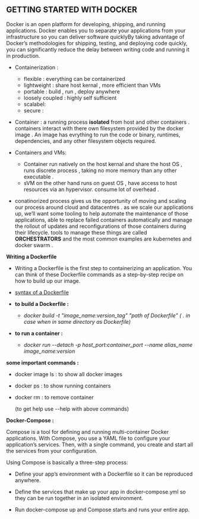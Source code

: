 ## GETTING STARTED WITH DOCKER ###
Docker is an open platform for developing, shipping, and running applications. Docker enables you to separate your applications from your infrastructure so you can deliver software quicklyBy taking advantage of Docker’s methodologies for shipping, testing, and deploying code quickly, you can significantly reduce the delay between writing code and running it in production.

- Containerization : 
    - flexible : everything can be containerized 
    - lightweight : share host kernal , more efficient than VMs
    - portable : build , run , deploy anywhere
    - loosely coupled : highly self sufficient 
    - scalabel: 
    - secure :

-  Container : a running process **isolated** from host and other containers . containers interact with there own filesystem provided by the docker image . An image has evrything to run the code or binary, runtimes, dependencies, and any other filesystem objects required.   

- Containers and VMs:
    - Container run natively on the host kernal and share the host OS , runs discrete process , taking no more memory than any other executable .
    - sVM on the other hand runs on guest OS , have access to host resources via an hypervisor. consume lot of overhead . 


- conatinorized process gives us the opportunity of moving and scaling our process around cloud and datacentres .  as we scale our applications up, we’ll want some tooling to help automate the maintenance of those applications, able to replace failed containers automatically and manage the rollout of updates and reconfigurations of those containers during their lifecycle. tools to manage these things are called **ORCHESTRATORS** and the most common examples are kubernetes and docker swarm . 


**Writing a Dockerfile**

- Writing a Dockerfile is the first step to containerizing an application. You can think of these Dockerfile commands as a step-by-step recipe on how to build up our image.

- [syntax of a Dockerfile](https://kapeli.com/cheat_sheets/Dockerfile.docset/Contents/Resources/Documents/index)

- **to build a Dockerfile :**
    - *docker build -t "image_name:version_tag" "path of Dockerfile" ( . in case when in same directory as Dockerfile)*

- **to run a container :**
    - *docker run --detach -p host_port:container_port --name alias_name image_name:version*


**some important commands :**
- docker image ls : to show all docker images
- docker ps : to show running containers 
- docker rm : to remove container

    (to get help use --help with above commands)

    

**Docker-Compose :**   

Compose is a tool for defining and running multi-container Docker applications. With Compose, you use a YAML file to configure your application’s services. Then, with a single command, you create and start all the services from your configuration.

Using Compose is basically a three-step process:

- Define your app’s environment with a Dockerfile so it can be reproduced anywhere.

- Define the services that make up your app in docker-compose.yml so they can be run together in an isolated environment.

- Run docker-compose up and Compose starts and runs your entire app.

  